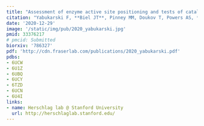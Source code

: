 ```yaml
---
title: "Assessment of enzyme active site positioning and tests of catalytic mechanisms through X-ray–derived conformational ensembles"
citation: "Yabukarski F, **Biel JT**, Pinney MM, Doukov T, Powers AS, **Fraser JS**, Herschlag D. *PNAS*. 2020."
date: '2020-12-29'
image: '/static/img/pub/2020_yabukarski.jpg'
pmid: 33376217
# pmcid: Submitted
biorxiv: '786327'
pdf: 'http://cdn.fraserlab.com/publications/2020_yabukarski.pdf'
pdbs:
- 6UCW
- 6U1Z
- 6UBQ
- 6UCY
- 6TZD
- 6UCN
- 6U4I
links:
- name: Herschlag lab @ Stanford University
  url: http://herschlaglab.stanford.edu/
---
```

